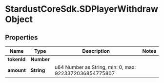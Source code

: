 # StardustCoreSdk.SDPlayerWithdrawObject

## Properties

Name | Type | Description | Notes
------------ | ------------- | ------------- | -------------
**tokenId** | **Number** |  | 
**amount** | **String** | u64 Number as String, min: 0, max: 9223372036854775807 | 


